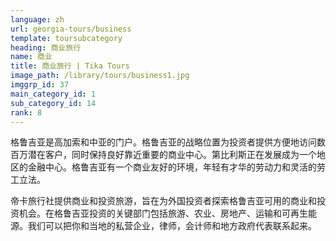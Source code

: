 ```yaml
---
language: zh
url: georgia-tours/business
template: toursubcategory
heading: 商业旅行
name: 商业
title: 商业旅行 | Tika Tours
image_path: /library/tours/business1.jpg
imggrp_id: 37
main_category_id: 1
sub_category_id: 14
rank: 8
---
```

<div class="row content-row"><!-- 1479 (2)-->
<div class="col-xs-12 col-sm-6 col-md-6"><!-- 1972 -->

格鲁吉亚是高加索和中亚的门户。格鲁吉亚的战略位置为投资者提供方便地访问数百万潜在客户，同时保持良好靠近重要的商业中心。第比利斯正在发展成为一个地区的金融中心。格鲁吉亚有一个商业友好的环境，年轻有才华的劳动力和灵活的劳工立法。


</div>

<div class="col-xs-12 col-sm-6 col-md-6"><!-- 1973 -->

帝卡旅行社提供商业和投资旅游，旨在为外国投资者探索格鲁吉亚可用的商业和投资机会。在格鲁吉亚投资的关键部门包括旅游、农业、房地产、运输和可再生能源。我们可以把你和当地的私营企业，律师，会计师和地方政府代表联系起来。


</div>

</div>

